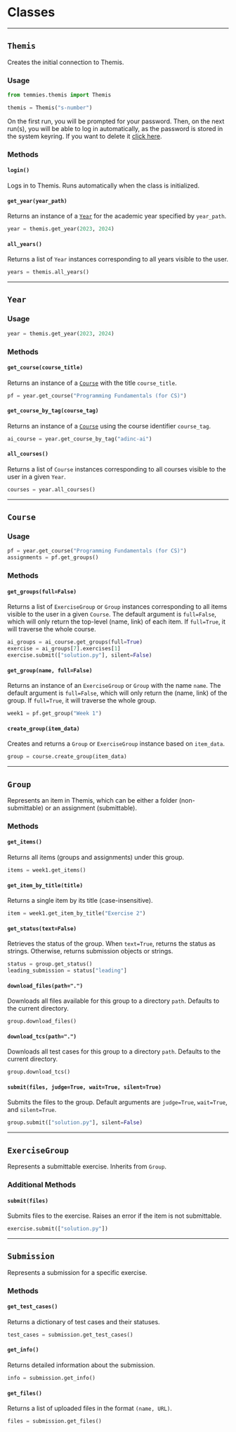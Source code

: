 # Classes
---

## `Themis`
Creates the initial connection to Themis.

### Usage
```python
from temmies.themis import Themis

themis = Themis("s-number")
```

On the first run, you will be prompted for your password. Then, on the next run(s), you will be able to log in automatically, as the password is stored in the system keyring. If you want to delete it [click here](https://www.google.com/search?hl=en&q=delete%20a%20password%20from%20keyring).

### Methods
#### `login()`
Logs in to Themis. Runs automatically when the class is initialized.

#### `get_year(year_path)`
Returns an instance of a [`Year`](#year) for the academic year specified by `year_path`.

```python
year = themis.get_year(2023, 2024)
```

#### `all_years()`
Returns a list of `Year` instances corresponding to all years visible to the user.

```python
years = themis.all_years()
```

----

## `Year`

### Usage
```python
year = themis.get_year(2023, 2024)
```

### Methods
#### `get_course(course_title)`
Returns an instance of a [`Course`](#course) with the title `course_title`.

```python
pf = year.get_course("Programming Fundamentals (for CS)")
```

#### `get_course_by_tag(course_tag)`
Returns an instance of a [`Course`](#course) using the course identifier `course_tag`.

```python
ai_course = year.get_course_by_tag("adinc-ai")
```

#### `all_courses()`
Returns a list of `Course` instances corresponding to all courses visible to the user in a given `Year`.

```python
courses = year.all_courses()
```

----

## `Course`
### Usage
```python
pf = year.get_course("Programming Fundamentals (for CS)")
assignments = pf.get_groups()
```

### Methods
#### `get_groups(full=False)`
Returns a list of `ExerciseGroup` or `Group` instances corresponding to all items visible to the user in a given `Course`. The default argument is `full=False`, which will only return the top-level (name, link) of each item. If `full=True`, it will traverse the whole course.

```python
ai_groups = ai_course.get_groups(full=True)
exercise = ai_groups[7].exercises[1]
exercise.submit(["solution.py"], silent=False)
```

#### `get_group(name, full=False)`
Returns an instance of an `ExerciseGroup` or `Group` with the name `name`. The default argument is `full=False`, which will only return the (name, link) of the group. If `full=True`, it will traverse the whole group.

```python
week1 = pf.get_group("Week 1")
```

#### `create_group(item_data)`
Creates and returns a `Group` or `ExerciseGroup` instance based on `item_data`.

```python
group = course.create_group(item_data)
```

----

## `Group`

Represents an item in Themis, which can be either a folder (non-submittable) or an assignment (submittable).

### Methods
#### `get_items()`
Returns all items (groups and assignments) under this group.

```python
items = week1.get_items()
```

#### `get_item_by_title(title)`
Returns a single item by its title (case-insensitive).

```python
item = week1.get_item_by_title("Exercise 2")
```

#### `get_status(text=False)`
Retrieves the status of the group. When `text=True`, returns the status as strings. Otherwise, returns submission objects or strings.

```python
status = group.get_status()
leading_submission = status["leading"]
```

#### `download_files(path=".")`
Downloads all files available for this group to a directory `path`. Defaults to the current directory.

```python
group.download_files()
```

#### `download_tcs(path=".")`
Downloads all test cases for this group to a directory `path`. Defaults to the current directory.

```python
group.download_tcs()
```

#### `submit(files, judge=True, wait=True, silent=True)`
Submits the files to the group. Default arguments are `judge=True`, `wait=True`, and `silent=True`.

```python
group.submit(["solution.py"], silent=False)
```

----

## `ExerciseGroup`
Represents a submittable exercise. Inherits from `Group`.

### Additional Methods
#### `submit(files)`
Submits files to the exercise. Raises an error if the item is not submittable.

```python
exercise.submit(["solution.py"])
```

----

## `Submission`

Represents a submission for a specific exercise.

### Methods
#### `get_test_cases()`
Returns a dictionary of test cases and their statuses.

```python
test_cases = submission.get_test_cases()
```

#### `get_info()`
Returns detailed information about the submission.

```python
info = submission.get_info()
```

#### `get_files()`
Returns a list of uploaded files in the format `(name, URL)`.

```python
files = submission.get_files()
```
